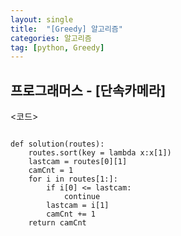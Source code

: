 ```yaml
---
layout: single
title:  "[Greedy] 알고리즘"
categories: 알고리즘
tag: [python, Greedy]
---
```


## 프로그래머스 - [단속카메라]


<코드>
<pre>
<code>
def solution(routes):    
    routes.sort(key = lambda x:x[1])
    lastcam = routes[0][1]
    camCnt = 1
    for i in routes[1:]:
        if i[0] <= lastcam:
            continue
        lastcam = i[1]
        camCnt += 1
    return camCnt
</pre>
</code>